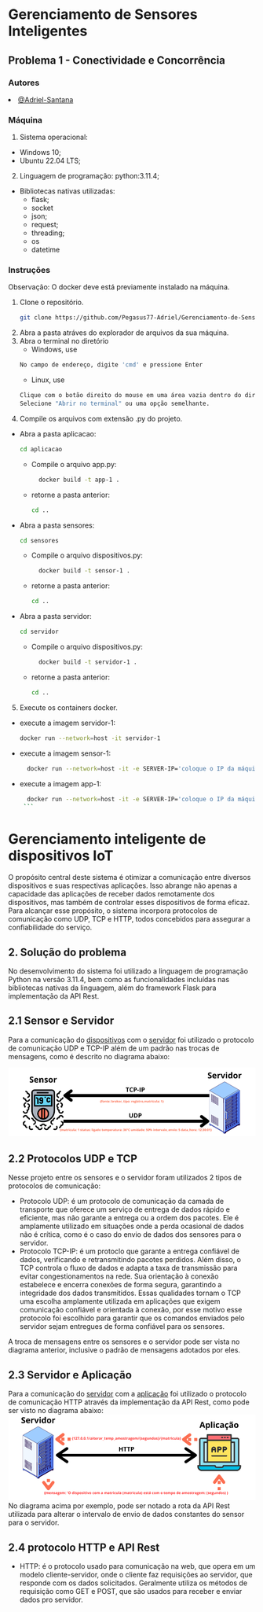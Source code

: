 # Gerenciamento de Sensores Inteligentes

## Problema 1 - Conectividade e Concorrência

### Autores
<div align="justify">
  <li><a href="https://github.com/Pegasus77-Adriel/Gerenciamento-de-Sensores-Inteligentes.git">@Adriel-Santana</a></li>
</div>

### Máquina
1. Sistema operacional:
  - Windows 10;
  - Ubuntu 22.04 LTS;
2. Linguagem de programação: python:3.11.4;
  - Bibliotecas nativas utilizadas:
    - flask;
    - socket
    - json;
    - request;
    - threading;
    - os
    - datetime
### 

### Instruções
Observação: O docker deve está previamente instalado na máquina.
1. Clone o repositório.
   ```sh
   git clone https://github.com/Pegasus77-Adriel/Gerenciamento-de-Sensores-Inteligentes.git
   ```
2. Abra a pasta atráves do explorador de arquivos da sua máquina.
3. Abra o terminal no diretório
   * Windows, use
   ```sh
   No campo de endereço, digite 'cmd' e pressione Enter
   ```
    * Linux, use
   ```sh
   Clique com o botão direito do mouse em uma área vazia dentro do diretório,
   Selecione "Abrir no terminal" ou uma opção semelhante.
   ```
4. Compile os arquivos com extensão .py do projeto.
* Abra a pasta aplicacao:
     ```sh
     cd aplicacao
     ```
   * Compile o arquivo app.py:
     ```sh
       docker build -t app-1 .
     ```
   * retorne a pasta anterior:
       ```sh
       cd ..
      ```
* Abra a pasta sensores:
     ```sh
     cd sensores
     ```
   * Compile o arquivo dispositivos.py:
     ```sh
       docker build -t sensor-1 .
     ```
   * retorne a pasta anterior:
       ```sh
       cd ..
      ```
* Abra a pasta servidor:
     ```sh
     cd servidor
     ```
   * Compile o arquivo dispositivos.py:
     ```sh
       docker build -t servidor-1 .
     ```
   * retorne a pasta anterior:
       ```sh
       cd ..
      ```
5. Execute os containers docker.
* execute a imagem servidor-1:
     ```sh
     docker run --network=host -it servidor-1
     ```
* execute a imagem sensor-1:
     ```sh
       docker run --network=host -it -e SERVER-IP='coloque o IP da máquina que o container do servidor está rodando' sensor-1
     ```
* execute a imagem app-1:
     ```sh
       docker run --network=host -it -e SERVER-IP='coloque o IP da máquina que o container do servidor está rodando' app-1
      ```
# Gerenciamento inteligente de dispositivos IoT
O propósito central deste sistema é otimizar a comunicação entre diversos dispositivos e suas respectivas aplicações. Isso abrange não apenas a capacidade das aplicações de receber dados remotamente dos dispositivos, mas também de controlar esses dispositivos de forma eficaz. Para alcançar esse propósito, o sistema incorpora protocolos de comunicação como UDP, TCP e HTTP, todos concebidos para assegurar a confiabilidade do serviço.

## 2. Solução do problema
No desenvolvimento do sistema foi utilizado a linguagem de programação Python na versão 3.11.4, bem como as funcionalidades incluídas nas bibliotecas nativas da linguagem, além do framework Flask para implementação da API Rest.

## 2.1 Sensor e Servidor
Para a comunicação do [dispositivos](https://github.com/Pegasus77-Adriel/Gerenciamento-de-Sensores-Inteligentes/blob/main/sensores/dispositivos.py) com o [servidor](https://github.com/Pegasus77-Adriel/Gerenciamento-de-Sensores-Inteligentes/blob/main/servidor/broker.py) foi utilizado o protocolo de comunicação UDP e TCP-IP além de um padrão nas trocas de mensagens, como é descrito no diagrama abaixo:

![diagrama sensor e servidor](https://github.com/Pegasus77-Adriel/Gerenciamento-de-Sensores-Inteligentes/blob/main/diagrama%20servidor%20e%20sensor.png)

## 2.2 Protocolos UDP e TCP
Nesse projeto entre os sensores e o servidor foram utilizados 2 tipos de protocolos de comunicação: 
- Protocolo UDP: é um protocolo de comunicação da camada de transporte que oferece um serviço de entrega de dados rápido e eficiente, mas não garante a entrega ou a ordem dos pacotes. Ele é amplamente utilizado em situações onde a perda ocasional de dados não é crítica, como é o caso do envio de dados dos sensores para o servidor.
- Protocolo TCP-IP: é um protoclo que garante a entrega confiável de dados, verificando e retransmitindo pacotes perdidos. Além disso, o TCP controla o fluxo de dados e adapta a taxa de transmissão para evitar congestionamentos na rede. Sua orientação à conexão estabelece e encerra conexões de forma segura, garantindo a integridade dos dados transmitidos. Essas qualidades tornam o TCP uma escolha amplamente utilizada em aplicações que exigem comunicação confiável e orientada à conexão, por esse motivo esse protocolo foi escolhido para garantir que os comandos enviados pelo servidor sejam entregues de forma confiável para os sensores.
  
A troca de mensagens entre os sensores e o servidor pode ser vista no diagrama anterior, inclusive o padrão de mensagens adotados por eles.
## 2.3 Servidor e Aplicação
Para a comunicação do [servidor](https://github.com/Pegasus77-Adriel/Gerenciamento-de-Sensores-Inteligentes/blob/main/servidor/broker.py) com a [aplicação](https://github.com/Pegasus77-Adriel/Gerenciamento-de-Sensores-Inteligentes/blob/main/aplicacao/app.py) foi utilizado o protocolo de comunicação HTTP através da implementação da API Rest, como pode ser visto no diagrama abaixo:
![diagrama servidor e app](https://github.com/Pegasus77-Adriel/Gerenciamento-de-Sensores-Inteligentes/blob/main/diagrama%20servidor%20e%20app.png)
No diagrama acima por exemplo, pode ser notado a rota da API Rest utilizada para alterar o intervalo de envio de dados constantes do sensor para o servidor.
## 2.4 protocolo HTTP e API Rest
- HTTP: é o protocolo usado para comunicação na web, que opera em um modelo cliente-servidor, onde o cliente faz requisições ao servidor, que responde com os dados solicitados. Geralmente utiliza os métodos de requisição como GET e POST, que são usados para receber e enviar dados pro servidor.

